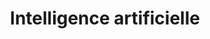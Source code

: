 ---
title: Intelligence artificielle
subTitle: ""
published: true
categories: Offre
technology: ["frontend", "design", "scrum"]
coverImage: /images/home/offer/cloud.webp
metaDescription: ["Meilleure connaissance client, Expérience client unique, Produits et services augmentés."]
subDescription: ""
date: ""
---